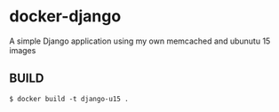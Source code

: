 # docker-django
A simple Django application using my own memcached and ubunutu 15 images

BUILD
------
	$ docker build -t django-u15 .